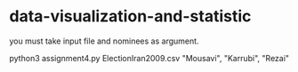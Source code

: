 # data-visualization-and-statistic

you must take input file and nominees as argument.

python3 assignment4.py ElectionIran2009.csv "Mousavi", "Karrubi", "Rezai"
